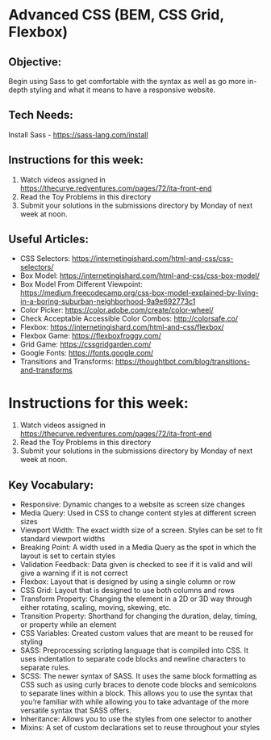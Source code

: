 # Advanced CSS (BEM, CSS Grid, Flexbox)

## Objective:
Begin using Sass to get comfortable with the syntax as well as go more in-depth styling and what it means to have a responsive website.

## Tech Needs:
Install Sass - https://sass-lang.com/install


## Instructions for this week:

1. Watch videos assigned in https://thecurve.redventures.com/pages/72/ita-front-end
2. Read the Toy Problems in this directory 
3. Submit your solutions in the submissions directory by Monday of next week at noon.


## Useful Articles:
  * CSS Selectors: https://internetingishard.com/html-and-css/css-selectors/
  * Box Model: https://internetingishard.com/html-and-css/css-box-model/
  * Box Model From Different Viewpoint: https://medium.freecodecamp.org/css-box-model-explained-by-living-in-a-boring-suburban-neighborhood-9a9e692773c1
  * Color Picker: https://color.adobe.com/create/color-wheel/
  * Check Acceptable Accessible Color Combos: http://colorsafe.co/ 
  * Flexbox: https://internetingishard.com/html-and-css/flexbox/
  * Flexbox Game: https://flexboxfroggy.com/
  * Grid Game: https://cssgridgarden.com/
  * Google Fonts: https://fonts.google.com/
  * Transitions and Transforms: https://thoughtbot.com/blog/transitions-and-transforms

# Instructions for this week:
1. Watch videos assigned in https://thecurve.redventures.com/pages/72/ita-front-end
2. Read the Toy Problems in this directory 
3. Submit your solutions in the submissions directory by Monday of next week at noon.


## Key Vocabulary:
  * Responsive: Dynamic changes to a website as screen size changes 
  * Media Query: Used in CSS to change content styles at different screen sizes
  * Viewport Width: The exact width size of a screen. Styles can be set to fit standard viewport widths
  * Breaking Point: A width used in a Media Query as the spot in which the layout is set to certain styles
  * Validation Feedback: Data given is checked to see if it is valid and will give a warning if it is not correct
  * Flexbox: Layout that is designed by using a single column or row
  * CSS Grid: Layout that is designed to use both columns and rows 
  * Transform Property: Changing the element in a 2D or 3D way through either rotating, scaling, moving, skewing, etc. 
  * Transition Property: Shorthand for changing the duration, delay, timing, or property while an element 
  * CSS Variables: Created custom values that are meant to be reused for styling
  * SASS: Preprocessing scripting language that is compiled into CSS. It uses indentation to separate code blocks and newline characters to separate rules.
  * SCSS: The newer syntax of SASS. It uses the same block formatting as CSS such as using curly braces to denote code blocks and semicolons to separate lines within a block. This allows you to use the syntax that you’re familiar with while allowing you to take advantage of the more versatile syntax that SASS offers.
  * Inheritance: Allows you to use the styles from one selector to another 
  * Mixins: A set of custom declarations set to reuse throughout your styles

